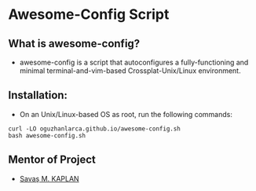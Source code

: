 # Awesome-Config Script

## What is awesome-config?

- awesome-config is a script that  autoconfigures a fully-functioning
and minimal terminal-and-vim-based Crossplat-Unix/Linux environment.

## Installation:

- On an Unix/Linux-based OS as root, run the following commands:

```
curl -LO oguzhanlarca.github.io/awesome-config.sh
bash awesome-config.sh
```

## Mentor of Project

- [Savaş M. KAPLAN](https://github.com/Coldrain)
